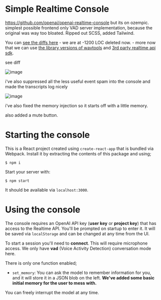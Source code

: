 # Simple Realtime Console

https://github.com/openai/openai-realtime-console but its on ozempic. simplest possible frontend only VAD server implementation, because the original was way too bloated. Ripped out SCSS, added Tailwind. 

You can [see the diffs here](https://github.com/openai/openai-realtime-console/compare/main...swyxio:simple-realtime-console:main?expand=1) - we are at -1200 LOC deleted now. - more now that we can use [the library versions of wavtools](https://x.com/keithwhor/status/1856496169805140307) and [3rd party realtime api sdk](https://github.com/transitive-bullshit/openai-realtime-api).

see diff

![image](https://github.com/user-attachments/assets/695e0dae-0a14-4128-98b3-faf1b121e23c)


i've also suppressed all the less useful event spam into the console and made the transcripts log nicely

![image](https://github.com/user-attachments/assets/5d259f29-dee7-4e10-98b8-850248450e21)

i've also fixed the memory injection so it starts off with a little memory.

also added a mute button.


# Starting the console

This is a React project created using `create-react-app` that is bundled via Webpack.
Install it by extracting the contents of this package and using;

```shell
$ npm i
```

Start your server with:

```shell
$ npm start
```

It should be available via `localhost:3000`.


# Using the console

The console requires an OpenAI API key (**user key** or **project key**) that has access to the
Realtime API. You'll be prompted on startup to enter it. It will be saved via `localStorage` and can be
changed at any time from the UI.

To start a session you'll need to **connect**. This will require microphone access.
We only have **vad** (Voice Activity Detection) conversation mode here.

There is only one function enabled;

- `set_memory`: You can ask the model to remember information for you, and it will store it in
  a JSON blob on the left. **We've added some basic initial memory for the user to mess with.**

You can freely interrupt the model at any time.

